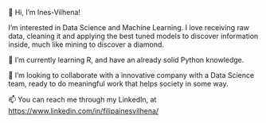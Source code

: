 👋 Hi, I’m Ines-Vilhena!

 I’m interested in Data Science and Machine Learning. I love receiving raw data, cleaning it and applying the best tuned models to discover information inside, much like mining to
 discover a diamond.
 
🌱 I’m currently learning R, and have an already solid Python knowledge. 

💞️ I’m looking to collaborate with a innovative company with a Data Science team, ready to do meaningful work that helps society in some way.

📫 You can reach me through my LinkedIn, at
https://www.linkedin.com/in/filipainesvilhena/


<!---
Ines-Vilhena/Ines-Vilhena is a ✨ special ✨ repository because its `README.md` (this file) appears on your GitHub profile.
You can click the Preview link to take a look at your changes.
--->
